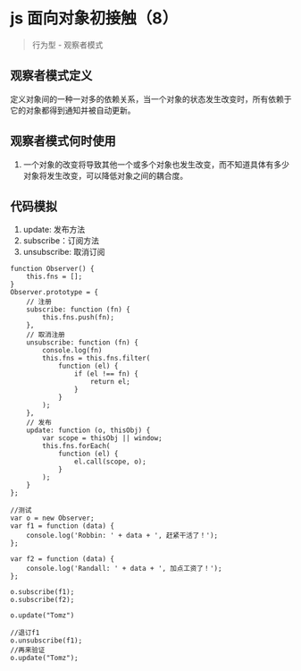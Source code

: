 # js 面向对象初接触（8）
> 行为型 - 观察者模式

## 观察者模式定义
定义对象间的一种一对多的依赖关系，当一个对象的状态发生改变时，所有依赖于它的对象都得到通知并被自动更新。

## 观察者模式何时使用
1. 一个对象的改变将导致其他一个或多个对象也发生改变，而不知道具体有多少对象将发生改变，可以降低对象之间的耦合度。


## 代码模拟
1. update: 发布方法
2. subscribe：订阅方法
3. unsubscribe: 取消订阅

```
function Observer() {
    this.fns = [];
}
Observer.prototype = {
    // 注册
    subscribe: function (fn) {
        this.fns.push(fn);
    },
    // 取消注册
    unsubscribe: function (fn) {
        console.log(fn)
        this.fns = this.fns.filter(
            function (el) {
                if (el !== fn) {
                    return el;
                }
            }
        );
    },
    // 发布
    update: function (o, thisObj) {
        var scope = thisObj || window;
        this.fns.forEach(
            function (el) {
                el.call(scope, o);
            }
        );
    }
};

//测试
var o = new Observer;
var f1 = function (data) {
    console.log('Robbin: ' + data + ', 赶紧干活了！');
};

var f2 = function (data) {
    console.log('Randall: ' + data + ', 加点工资了！');
};

o.subscribe(f1);
o.subscribe(f2);

o.update("Tomz")

//退订f1
o.unsubscribe(f1);
//再来验证
o.update("Tomz");
```